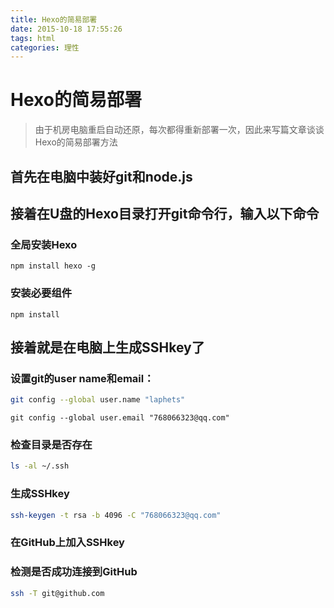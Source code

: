 ```yaml
---
title: Hexo的简易部署
date: 2015-10-18 17:55:26
tags: html
categories: 理性
---
```

# Hexo的简易部署
> 由于机房电脑重启自动还原，每次都得重新部署一次，因此来写篇文章谈谈Hexo的简易部署方法

## 首先在电脑中装好**git**和**node.js**

## 接着在U盘的Hexo目录打开git命令行，输入以下命令

### 全局安装Hexo
```
npm install hexo -g
```
### 安装必要组件
```
npm install
```
## 接着就是在电脑上生成**SSHkey**了
### 设置git的user name和email：
```bash
git config --global user.name "laphets"
```
```
git config --global user.email "768066323@qq.com"
```
### 检查目录是否存在
```bash
ls -al ~/.ssh
```
### 生成**SSHkey**
```bash
ssh-keygen -t rsa -b 4096 -C "768066323@qq.com"
```
### 在GitHub上加入SSHkey

### 检测是否成功连接到GitHub 
```bash
ssh -T git@github.com
```
